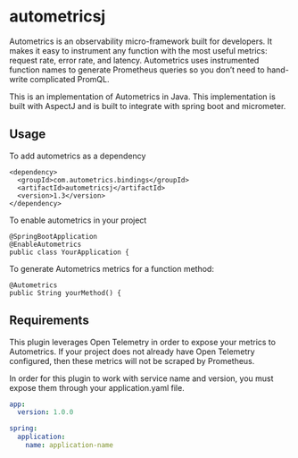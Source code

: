 # autometricsj

Autometrics is an observability micro-framework built for developers. It makes it easy to instrument any function with the most useful metrics: request rate, error rate, and latency. Autometrics uses instrumented function names to generate Prometheus queries so you don’t need to hand-write complicated PromQL.

This is an implementation of Autometrics in Java. This implementation is built with AspectJ and is built to integrate with spring boot and micrometer.

## Usage
To add autometrics as a dependency
```
<dependency>
  <groupId>com.autometrics.bindings</groupId>
  <artifactId>autometricsj</artifactId>
  <version>1.3</version>
</dependency>
```

To enable autometrics in your project
```
@SpringBootApplication
@EnableAutometrics
public class YourApplication {
```

To generate Autometrics metrics for a function method:
```
@Autometrics
public String yourMethod() {
```

## Requirements
This plugin leverages Open Telemetry in order to expose your metrics to Autometrics. If your project does not already 
have Open Telemetry configured, then these metrics will not be scraped by Prometheus.

In order for this plugin to work with service name and version, you must expose them through your application.yaml file.
```yaml
app:
  version: 1.0.0

spring:
  application:
    name: application-name
```